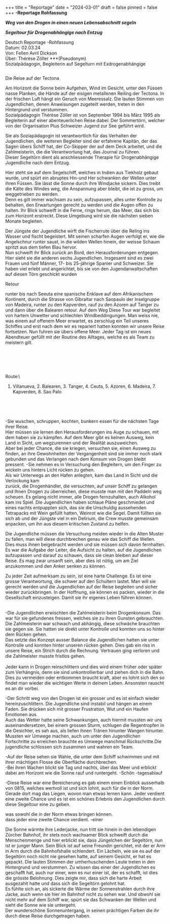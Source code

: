 +++
title = "Reportage"
date = "2024-03-01"
draft = false
pinned = false
+++
**\-Reportage Rohfassung**

***Weg von den Drogen in einen neuen Lebensabschnitt segeln*** 

***Segeltour für Drogenabhängige nach Entzug***

Deutsch Reportage -Rohfassung\
Datum: 02.03.24\
Von: Fellen Avril Dickson\
Über: Thérèse Zöller \*\**(Pseudonym)\
Sozialpädagogin, Begleiterin auf Segelturn mit Exdrogenabhängige

![]()

Die Reise auf der Tectona

Am Horizont die Sonne beim Aufgehen, Wind im Gesicht, unter den Füssen nasse Planken, die Hände auf der eisigen metallenen Reiling der Tectona. In der frischen Luft hängt ein Geruch von Meeressalz. Die lauten Stimmen von Jugendlichen, denen Anweisungen zugeteilt werden, treten in den Hintergrund und verstummen.\
Sozialpädagogin Thérèse Zöller ist von September 1994 bis März 1995 als Begleiterin auf einer abenteuerlichen Reise dabei: Der Sommertörn, welcher von der Organisation Plus Schweizer Jugend zur See geführt wird.

Sie als Soziapädagogin ist verantwortlich für das Verhalten der Jugendlichen, die weiteren Begleiter sind der erfahrene Kapitän, der das Sagen übers Schiff hat, der Co-Skipper der auf dem Deck arbeitet, und die Zahlmeisterin, die die Verantwortung hat, das Journal zu führen.\
Dieser Segeltörn dient als anschliessende Therapie für Drogenabhängige Jugendliche nach dem Entzug.

Hier steht sie auf dem Segelschiff, welches in Indien aus Tiekholz gebaut wurde, und spürt ein abruptes Hin-und Her schwanken der Wellen unter ihren Füssen. Sie lässt die Sonne durch ihre Windjacke sickern. Dies treibt die Kälte des Windes weg, die Anspannung aber bleibt, die ist zu gross, um weggetrieben zu werden.\
Denn es gilt immer wachsam zu sein, aufzupassen, alles unter Kontrolle zu behalten, den Erwartungen gerecht zu werden und die Augen offen zu halten. Ihr Blick schweift in die Ferne, rings herum, das Meer, das sich bis zum Horizont erstreckt. Diese Umgebung wird sie die nächsten sieben Monate begleiten.

Der Jüngste der Jugendliche wirft die Fischerrute über die Reling ins Wasser und fischt begeistert. Mit seinen scharfen Augen verfolgt er, wie die Angelschnur runter saust, in die wilden Wellen hinein, der weisse Schaum spritzt aus dem tiefen Blau hervor.\
Nun schweift ihr Blick zurück an Bord, den Herausforderungen entgegen.\
Hier sieht sie die anderen sechs Jugendlichen. Insgesamt sind es zwei Frauen und fünf Männer, 17- bis 25-jährige Spanier und Schweizer. Sie haben viel erlebt und angerichtet, bis sie von den Jugendanwaltschaften auf diesen Törn geschickt wurden

Retour

runter bis nach Seeuta eine spanische Enklave auf dem Afrikanischem Kontinent, durch die Strasse von Gibraltar nach Saopaulo der Inselgruppe von Madeira, runter zu den Kapverden, rauf zu den Azoren auf Tanger zu und dann über die Balearen retour. Auf dem Weg Diese Tour war begleitet von hartem Unwetter und schlechten Windbeddingungen. Man weiss nie, was einem auf offenem Meer erwartet, es zerschlug ein Teil unseres Schiffes und erst nach dem wir es repariert hatten konnten wir unsere Reise fortsetzen. Nun fuhren sie übers offene Meer. Jeder Tag ist ein neues Abendteuer gefüllt mit der Routine des Alltages, welche es als Team zu meistern gilt.

 

 

![]()

Route:\
1. Villanueva, 2. Balearen, 3. Tanger, 4. Ceuta, 5. Azoren, 6. Madeira, 7. Kapverden, 8. Sao Palo   

 

 

\-Sie wuschen, schruppen, kochten, bunkern essen für die nächsten Tage ihrer Reise.\
Hier müssen sie lernen den Herausforderungen ins Auge zu schauen, mit dem haben sie zu kämpfen. Auf dem Meer gibt es keinen Ausweg, kein Land in Sicht, um wegzurennen und der Realität auszuweichen.\
Aber bei jeder Chance, die sie kriegen, versuchen sie, einen Ausweg zu finden, an ihre Gewohnheiten der Vergangenheit sind sie immer noch stark gebunden und das Verlangen nach dem Konsum von Drogen bleibt pressent. -Sie nehmen es in Versuchung den Begleitern, um den Finger zu wickeln uns hinters Licht rücken zu gehen.\
Als wir Unterwegs an den Hafen anlegten, kam das Land in Sicht und die Verlockung kam\
zurück, die Drogenhändler, die versuchten, auf unser Schiff zu gelangen und Ihnen Drogen zu überreichen, diese musste man mit den Paddeln weg scheuen. Es gelang nicht immer, alle Drogen fernzuhalten, auch Alkohol kam ins Spiel. Die Jugendlichen haben schlaue Pläne geschmiedet und eines nachts entpuppten sich, das sie die Unschuldig aussehenden Tetrapacks mit Wein gefüllt hatten, Weinrot wie die Segel. Damit füllten sie sich ab und der Jüngste viel in ein Delirium, die Crew musste gemeinsam anpacken, um ihn aus diesem kritischen Zustand zu helfen.

Die Jugendliche müssen die Versuchung meiden wieder in die Alten Muster zu fallen, man will diese durchbrechen genau wie das Schiff die Wellen. Dies muss ihnen beigebracht werden und sie müssen sich davon fernhalten. Es war die Aufgabe der Leiter, die Aufsicht zu halten, auf die Jugendlichen aufzupassen und darauf zu schauen, dass sie clean bleiben auf dieser Reise. Es mag zwar unsanft sein, aber dies ist nötig, um am Ziel anzukommen und den Anker senken zu können.

Zu jeder Zeit aufmerksam zu sein, ist eine harte Challenge. Es ist eine grosse Verantwortung, die schwer auf den Schultern lastet. Man will sie gerecht werden und die Jugendlichen auf der Reise begleiten und sicher wieder zurückbringen. In der Hoffnung, sie können es packen, wieder in die Gesellschaft einzusteigen. Damit sie ihr eigenes Leben führen können.

\
-Die Jugendlichen erwischten die Zahlmeisterin beim Drogenkonsum. Das war für sie gefundenes fressen, welches sie zu ihren Gunsten gebrauchten. Die Zahlmeisterin war schwach und abhängig, diese schwäche brauchten sie gegen sie. Sie hatten sie direkt unter Kontrolle und konnten uns so hinter dem Rücken gehen.\
Das setzte das Konzept ausser Balance die Jugendlichen hatten sie unter Kontrolle und konnten hinter unseren rücken gehen. Dies gab ein riss in unsere Reise, ein Strich durch die Rechnung. Vertrauen ging verloren und die Zahlmeister musste fristlos gehen.\
\
Jeder kann in Drogen reinschlittern und dies wird einem früher oder später zum Verhängnis, denn sie sind unkontrollierbar und ziehen dich in die Bahn. Dies zu vermeiden oder entkommen braucht kraft, aber es lohnt sich den so findet man wieder die wichtigen Werte in deinem Leben. Ansonsten rauscht es an dir vorbei.

\-Der Schritt weg von den Drogen ist ein grosser und es ist einfach wieder hereinzuschlittern. Die Jugendliche sind instabil und hängen an einem Faden. Sie drücken sich mit grosser Frustration, Wut und ein Haufen Emotionen aus.\
Auch das Wetter hatte seine Schwankungen, auch hiermit mussten wir uns auseinandersetzen, bei einem grossen Sturm, schlugen die Regentropfen in die Gesichter, es sah aus, als liefen ihnen Tränen hinunter Wangen hinunter. Mussten wir Umwege machen, auch um unter den Jugendlichen Fortschritte zu erreichen brauchte es Umwege manchmal Rückschritte.Die jugendliche schlossen sich zusammen und wahren ein Team.

\-Auf der Reise sehen sie Wahle, die unter dem Schiff schwimmen und mit ihrer mächtigen Flosse die Oberfläche durchbrechen.\
-Bei ihren Wachen blickt sie Tag und nachts, über das Meer und erblickt dabei am Horizont wie die Sonne rauf und runtergeht. -Schön -tagesablauf

\-Diese Reise war eine Bereicherung es gab einem einen Einblick ausserhalb von 0815, welches wertvoll ist und sich lohnt, auch für die in der Norm. Gerade dort mag das Liegen, wovon man etwas lernen kann. Jeder verdient eine zweite Chance und es ist ein schönes Erlebnis den Jugendlichen durch diese Segeltour eine zu geben.

was sowohl die in der Norm etwas bringen können.\
dass jeder eine zweite Chance verdient. -einer

Die Sonne wärmte ihre Lederjacke, nun tritt sie hinein in den lebendigen Zürcher Bahnhof, ihr stets noch wachsamer Blick schweift durch die Menschenmenge und hier erblickt sie, dass Jüngelchen der Segeltörn, nun ist er junger Mann. Sein Blick ist auf seine Freundin gerichtet, mit der er Arm in Arm durch die Bahnhofshalle schlendert. Ein Lächeln, wie sie es auf der Segeltörn noch nicht nie gesehen hatte, auf seinem Gesicht, er hat es gepackt. Die lauten Stimmen der umherhuschenden Leute treten in den Hintergrund und verstummen. Zu wissen das einer der Jugendlichen es geschafft hat, auch nur einer, wen es nur einer ist, der es schafft, ist dies die grösste Belohnung. Dies zeigte mir, dass sich die harte Arbeit ausgezahlt hatte und dass sich die Segeltörn gelohnt hat.\
Es fühlte sich an, als sickerte die Wärme der Sonnenstrahlen durch ihre Jacke, auch wenn sie hier im Bahnhof nicht zu sehen war. Und obwohl sie nicht mehr auf dem Schiff war, spürt sie das Schwanken der Wellen und sieht die Sonne wie sie untergeht.\
Der wunderschöne Sonnenuntergang, in seinen prächtigen Farben die ihr durch diese Reise durchgetragen haben.